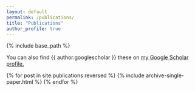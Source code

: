 ```yaml
---
layout: default
permalink: /publications/
title: "Publications"
author_profile: true
---
```


{% include base_path %}

You can also find {{ author.googlescholar }} these on <u><a href="https://scholar.google.com/citations?user=IGApvF0AAAAJ&hl=en">my Google Scholar profile</a>.</u>


{% for post in site.publications reversed %}
  {% include archive-single-paper.html %}
{% endfor %}
